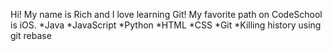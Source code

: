 Hi! My name is Rich and I love learning Git!
My favorite path on CodeSchool is iOS.
*Java
*JavaScript
*Python
*HTML
*CSS
*Git
*Killing history using git rebase